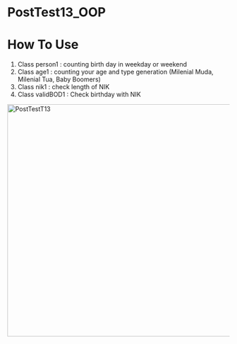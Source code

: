 # PostTest13_OOP
# How To Use
1. Class person1 : counting birth day in weekday or weekend
2. Class age1 : counting your age and type generation (Milenial Muda, Milenial Tua, Baby Boomers)
3. Class nik1 : check length of NIK
4. Class validBOD1 : Check birthday with NIK

<img width="525" alt="PostTestT13" src="https://user-images.githubusercontent.com/67237903/102651287-df2f7680-419e-11eb-9339-4be13a1bc4b0.PNG">
